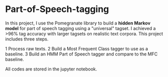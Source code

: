 # Part-of-Speech-tagging

In this project, I use the Pomegranate library to build a **hidden Markov model** for part of speech tagging using a "universal" tagset. I achieved a >96% tag accuracy with larger tagsets on realistic text corpora. This project includes three steps.

1 Process raw texts.
2 Build a Most Frequent Class tagger to use as a baseline.
3 Build an HMM Part of Speech tagger and compare to the MFC baseline. 

All codes are stored in the jupyter notebook.
